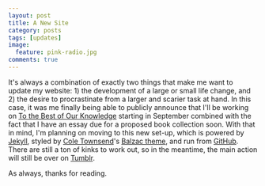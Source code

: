 ```yaml
---
layout: post
title: A New Site
category: posts
tags: [updates]
image:
  feature: pink-radio.jpg
comments: true
---
```


It's always a combination of exactly two things that make me want to update my website: 1) the development of a large or small life change, and 2) the desire to procrastinate from a larger and scarier task at hand. In this case, it was me finally being able to publicly announce that I'll be working on [To the Best of Our Knowledge](http://ttbook.org) starting in September combined with the fact that I have an essay due for a proposed book collection soon. With that in mind, I'm planning on moving to this new set-up, which is powered by [Jekyll](!g "Jekyll blog platform"), styled by [Cole Townsend](https://twitter.com/twnsndco)'s [Balzac theme](http://jekyll.gtat.me/about/), and run from [GitHub](!g "GitHub"). There are still a ton of kinks to work out, so in the meantime, the main action will still be over on [Tumblr](http://craigeley.com/).

As always, thanks for reading.